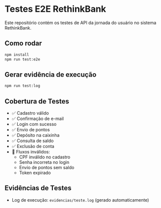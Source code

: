 # Testes E2E RethinkBank

Este repositório contém os testes de API da jornada do usuário no sistema RethinkBank.

## Como rodar

```bash
npm install
npm run test:e2e
```

## Gerar evidência de execução

```bash
npm run test:log
```

## Cobertura de Testes

- ✅ Cadastro válido
- ✅ Confirmação de e-mail
- ✅ Login com sucesso
- ✅ Envio de pontos
- ✅ Depósito na caixinha
- ✅ Consulta de saldo
- ✅ Exclusão de conta
- 🔁 Fluxos inválidos:
  - CPF inválido no cadastro
  - Senha incorreta no login
  - Envio de pontos sem saldo
  - Token expirado

## Evidências de Testes

- Log de execução: `evidencias/teste.log` (gerado automaticamente)